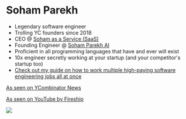 # Soham Parekh

- Legendary software engineer
- Trolling YC founders since 2018
- CEO @ [Soham as a Service (SaaS)](https://github.com/soham-as-a-service)
- Founding Engineer @ [Soham Parekh AI](https://www.thesohamparekh.com/)
- Proficient in all programming languages that have and ever will exist
- 10x engineer secretly working at your startup (and your competitor's startup too)
- [Check out my guide on how to work multiple high-paying software engineering jobs all at once](https://github.com/parekh-soham/overemployment-guide)

[As seen on YCombinator News](https://news.ycombinator.com/item?id=44448461)

[As seen on YouTube by Fireship](https://www.youtube.com/watch?v=-_6dHIPVoTM)

[<img src="https://github.com/user-attachments/assets/be46e2fd-37f0-4ad1-9ba4-ddd5316ee431">](https://www.youtube.com/watch?v=-_6dHIPVoTM)
